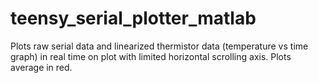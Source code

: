 # teensy_serial_plotter_matlab
Plots raw serial data and linearized thermistor data (temperature vs time graph) in real time on plot with limited horizontal scrolling axis. Plots average in red. 
